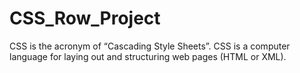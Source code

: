 # CSS_Row_Project
CSS is the acronym of “Cascading Style Sheets”. CSS is a computer language for laying out and structuring web pages (HTML or XML). 
